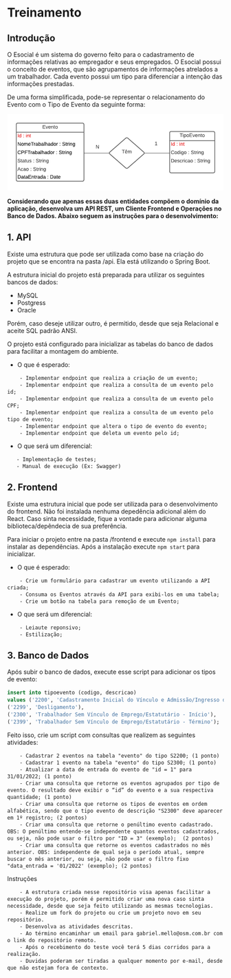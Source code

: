 # Treinamento

## Introdução

O Esocial é um sistema do governo feito para o cadastramento de informações relativas ao empregador e seus empregados. O Esocial possui o conceito de eventos, que são agrupamentos de informações atrelados a um trabalhador. Cada evento possui um tipo para diferenciar a intenção das informações prestadas. 

De uma forma simplificada, pode-se representar o relacionamento do Evento com o Tipo de Evento da seguinte forma:

![](/diagrama.png)

<b>Considerando que apenas essas duas entidades compõem o domínio da aplicação, desenvolva um API REST, um Cliente Frontend e Operações no Banco de Dados. Abaixo seguem as instruções para o desenvolvimento:</b>

## 1. API

Existe uma estrutura que pode ser utilizada como base na criação do projeto que se encontra na pasta /api. Ela está utilizando o Spring Boot. 

A estrutura inicial do projeto está preparada para utilizar os seguintes bancos de dados:

- MySQL
- Postgress
- Oracle

Porém, caso deseje utilizar outro, é permitido, desde que seja Relacional e aceite SQL padrão ANSI.

O projeto está configurado para inicializar as tabelas do banco de dados para facilitar a montagem do ambiente. 

- O que é esperado:

```
    - Implementar endpoint que realiza a criação de um evento;
    - Implementar endpoint que realiza a consulta de um evento pelo id;
    - Implementar endpoint que realiza a consulta de um evento pelo CPF;
    - Implementar endpoint que realiza a consulta de um evento pelo tipo de evento;
    - Implementar endpoint que altera o tipo de evento do evento;
    - Implementar endpoint que deleta um evento pelo id;
```

- O que será um diferencial:

```
   - Implementação de testes;
   - Manual de execução (Ex: Swagger)
```

## 2. Frontend

Existe uma estrutura inicial que pode ser utilizada para o desenvolvimento do frontend. Não foi instalada nenhuma depedência adicional além do React. Caso sinta necessidade, fique a vontade para adicionar alguma biblioteca/depêndecia de sua preferência.

Para iniciar o projeto entre na pasta /frontend e execute `npm install` para instalar as dependências. Após a instalação execute `npm start` para inicializar.

- O que é esperado:

```
    - Crie um formulário para cadastrar um evento utilizando a API criada;
    - Consuma os Eventos através da API para exibi-los em uma tabela;
    - Crie um botão na tabela para remoção de um Evento;
```

- O que será um diferencial:

```
    - Leiaute reponsivo;
    - Estilização;
```
## 3. Banco de Dados

Após subir o banco de dados, execute esse script para adicionar os tipos de evento:

~~~sql
insert into tipoevento (codigo, descricao) 
values ('2200', 'Cadastramento Inicial do Vínculo e Admissão/Ingresso de Trabalhador'),
('2299', 'Desligamento'),
('2300', 'Trabalhador Sem Vínculo de Emprego/Estatutário - Início'),
('2399', 'Trabalhador Sem Vínculo de Emprego/Estatutário - Término');
~~~

Feito isso, crie um script com consultas que realizem as seguintes atividades:

```
    - Cadastrar 2 eventos na tabela "evento" do tipo S2200; (1 ponto)
    - Cadastrar 1 evento na tabela "evento" do tipo S2300; (1 ponto)
    - Atualizar a data de entrada do evento de "id = 1" para 31/01/2022; (1 ponto)
    - Criar uma consulta que retorne os eventos agrupados por tipo de evento. O resultado deve exibir o “id” do evento e a sua respectiva quantidade; (1 ponto)
    - Criar uma consulta que retorne os tipos de eventos em ordem alfabética, sendo que o tipo evento de descrição "S2300" deve aparecer em 1º registro; (2 pontos)
    - Criar uma consulta que retorne o penúltimo evento cadastrado. OBS: O penúltimo entende-se independente quantos eventos cadastrados, ou seja, não pode usar o filtro por "ID = 3" (exemplo);  (2 pontos)
    - Criar uma consulta que retorne os eventos cadastrados no mês anterior. OBS: independente de qual seja o período atual, sempre buscar o mês anterior, ou seja, não pode usar o filtro fixo "data_entrada = '01/2022' (exemplo); (2 pontos)
```

Instruções

```
    - A estrutura criada nesse repositório visa apenas facilitar a execução do projeto, porém é permitido criar uma nova caso sinta necessidade, desde que seja feito utilizando as mesmas tecnologias. 
    - Realize um fork do projeto ou crie um projeto novo em seu repositório.
    - Desenvolva as atividades descritas.
    - Ao término encaminhar um email para gabriel.mello@osm.com.br com o link do repositório remoto.
    - Após o recebimento do teste você terá 5 dias corridos para a realização.
    - Duvidas poderam ser tiradas a qualquer momento por e-mail, desde que não estejam fora de contexto. 
```
